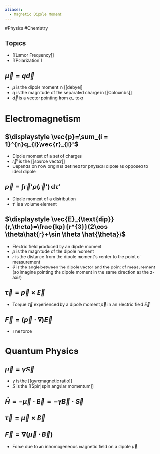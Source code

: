 ```yaml
---
aliases:
  - Magnetic Dipole Moment
---
```

#Physics #Chemistry 
## Topics
* [[Lamor Frequency]]
* [[Polarization]]
## $\displaystyle \vec{\mu}=q\vec{d}$
* $\displaystyle \mu$ is the dipole moment in [[debye]]
* $\displaystyle q$ is the magnitude of the separated charge in [[Coloumbs]]
* $\displaystyle \vec{d}$ is a vector pointing from $\displaystyle q_{-}$ to $\displaystyle q_{}$
# Electromagnetism
## $\displaystyle \vec{p}=\sum_{i = 1}^{n}q_{i}\vec{r}_{i}'$
* Dipole moment of a set of charges
* $\displaystyle \vec{r}'$ is the [[source vector]]
* Depends on how origin is defined for physical dipole as opposed to ideal dipole
## $\displaystyle \vec{p}\equiv \int \vec{r}' \rho(\vec{r}')\, \mathrm{d}\tau'$
* Dipole moment of a distribution
* $\displaystyle \tau'$ is a volume element
## $\displaystyle \vec{E}_{\text{dip}}(r,\theta)=\frac{kp}{r^{3}}(2\cos \theta\hat{r}+\sin \theta \hat{\theta})$
* Electric field produced by an dipole moment
* $\displaystyle p$ is the magnitude of the dipole moment
* $\displaystyle r$ is the distance from the dipole moment's center to the point of measurement
* $\displaystyle \theta$ is the angle between the dipole vector and the point of measurement (so imagine pointing the dipole moment in the same direction as the z-axis)
## $\displaystyle \vec{\tau}=\vec{p}\times \vec{E}$
* Torque $\displaystyle \vec{\tau}$ experienced by a dipole moment $\displaystyle \vec{p}$ in an electric field $\displaystyle \vec{E}$
## $\displaystyle \vec{F}=(\vec{p}\cdot \nabla )\vec{E}$
* The force 
# Quantum Physics
## $\displaystyle \vec{\mu}=\gamma \vec{S}$
* $\displaystyle \gamma$ is the [[gyromagnetic ratio]]
* $\displaystyle S$ is the [[Spin|spin angular momentum]]
## $\displaystyle \hat{H}=-\vec{\mu}\cdot \vec{B}=-\gamma \vec{B}\cdot \vec{S}$
## $\displaystyle \vec{\tau}=\vec{\mu}\times \vec{B}$
## $\displaystyle \vec{F}=\nabla (\vec{\mu}\cdot \vec{B})$
* Force due to an inhomogeneous magnetic field on a dipole $\displaystyle \vec{\mu}$